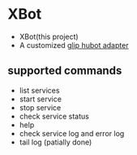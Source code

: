 # XBot

* XBot(this project)
* A customized [glip hubot adapter](https://github.com/kikimo/hubot-glip)

## supported commands

* list services
* start service
* stop service
* check service status
* help
* check service log and error log
* tail log (patially done)

